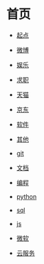 # 首页


<div id = "首"></div>
<script src = "./js/首.js"></script>


* [起点](网页/起点.html)
* [微博](网页/微博.html)
* [娱乐](网页/娱乐.html)
* [求职](网页/求职.html)


* [天猫](网页/天猫.html)
* [京东](网页/京东.html)
* [软件](网页/软件.html)
* [其他](网页/其他.html)


* [git](网页/git.html)
* [文档](网页/文档.html)


* [编程](网页/编程.html)
* [python](网页/python.html)
* [sql](网页/sql.html)
* [js](网页/js.html)
* [微软](网页/微软.html)
* [云服务](网页/云服务.html)
